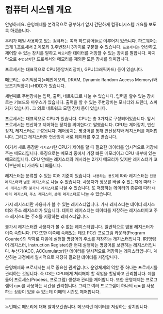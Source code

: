 # 컴퓨터 시스템 개요

안녕하세요. 운영체제를 본격적으로 공부하기 앞서 간단하게 컴퓨터시스템 개요를 보도록 하겠습니다.

우리가 매일 사용하고 있는 컴퓨터는 여러 하드웨어들로 이루어져 있습니다.
하드웨어는 크게 1.프로세서 2.메모리 3.주변장치 3가지로 구분할 수 있습니다. `프로세서`는 연산하고 제어할 수 있는 장치를 말하고 `메모리`란 데이터를 저장할 수 있는 장치를 말합니다.
마지막으로 `주변장치`란 프로세서와 메모리를 제외한 모든 장치를 의미합니다.

프로세서는 대표적으로 CPU(중앙처리장치), GPU(그래픽카드) 등이 있습니다.

메모리는 주기억장치(=메인메모리, DRAM, Dynamic Random Access Memory)와
보조기억장치(=HDD)가 있습니다.

세번째로 주변장치는 입력, 출력, 네트워크로 나눌 수 있습니다. 입력을 할수 있는 장치로는 키보드와 마우스가 있습니다.
출력을 할 수 있는 주변장치는 모니터와 프린터, 스피커가 있습니다. 그 외로 네트워크 모뎀 장치 등이 있습니다.

프로세서는 대표적으로 CPU가 있습니다. CPU는 총 3가지로 구성되어있습니다.
앞서 프로세서는 연산하고 제어하는 장치를 의미한다고 말했습니다. CPU는 제어장치, 연산장치, 레지스터로 구성됩니다.
제어장치는 명령어를 통해 연산장치와 레지스터를 제어합니다. 그리고 레지스터와 연산장치 서로 데이터를 주고 받습니다.

여기서 새로 등장한 `레지스터`란 CPU가 제어를 할 때 필요한 데이터를 임시적으로
저장해주는 메모리입니다. 특징으로는 메모리 중에서 가장 빠른 메모리이고 CPU 내부에 있는 메모리입니다.
CPU 안에는 레지스터와 캐시라는 2가지 메모리가 있지만 레지스터가 코어부분에 더 가까워 더 빠릅니다.

레지스터는 분류할 수 있는 여러 기준이 있습니다. `사용하는 용도`에 따라 레지스터는 `전용 레지스터`와 `범용 레지스터`로 나눌 수 있습니다.
사용자가 정보를 바꿀 수 있는지에 따라 `가시 레지스터`와 `불가시 레지스터`로 나뉠 수 있습니다.
또 저장하는 데이터의 종류에 따라 `데이터 레지스터`, `주소 레지스터`, `상태 레지스터`로 나눌 수 있습니다.

가시 레지스터란 사용자가 볼 수 있는 레지스터입니다. 가시 레지스터는 데이터 레지스터와 주소 레지스터가 있습니다.
데이터 레지스터는 데이터를 저장하는 레지스터이고 주소 레지스터는 주소를 저장하는 레지스터입니다.

불가시 레지스터란 사용자가 볼 수 없는 레지스터입니다. 일반적으로 범용 레지스터가 이쪽 속합니다. PC 또한 이쪽에
속해있는 데요 PC란 프로그램 카운터(Program Counter)의 약자로 다음에 실행할 명령어의 주소를 저장하는 레지스터입니다.
IR(명령어 레지스터, Instruction Register)란 현재 실행하는 명령어를 보관하는 레지스터입니다. 누산기(ACC, ACCumulator)란
데이터를 일시적으로 저장하는 레지스터입니다. 계산하는 과정에서 일시적으로 저장히 필요한 데이터를 저장합니다.

운영체제와 프로세서는 서로 중요한 관계입니다. 운영체제의 역할 중 하나는 프로세서를 관리하는 것입니다.
즉 OS는 CPU에게 처리해야 할 작업을 할당하고 관리합니다. 예를 들어 프로세스(Process, 프로그램) 생성과 관리를 제어합니다. 
또한 운영체제는 프로그램이 cpu를 사용하는 시간을 관리합니다. 그리고 여러 프로그램이 하나의
cpu를 사용하는 상황이 있을 수 있는데 이때의 시간도 제어합니다.


---

두번째로 메모리에 대해 알아보겠습니다. 메모리란 데이터를 저장하는 장치입니다.
